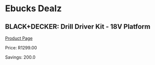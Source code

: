 
# Ebucks Dealz
## BLACK+DECKER: Drill Driver Kit - 18V Platform
[Product Page](https://www.ebucks.com/web/shop/productSelected.do?prodId=335444510&catId=717324798)

Price: R1299.00

Savings: 200.0


	